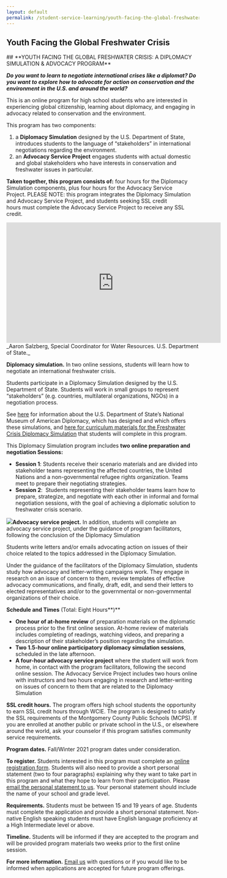 ```yaml
---
layout: default
permalink: /student-service-learning/youth-facing-the-global-freshwater-crisis
---
```

<section class="wide">
    <h1>Youth Facing the Global Freshwater Crisis</h1>
</section>
## **YOUTH FACING THE GLOBAL FRESHWATER CRISIS: A DIPLOMACY SIMULATION & ADVOCACY PROGRAM**

**_Do you want to learn to negotiate international crises like a diplomat? Do you want to explore how to advocate for action on conservation and the environment in the U.S. and around the world?_**

This is an online program for high school students who are interested in experiencing global citizenship, learning about diplomacy, and engaging in advocacy related to conservation and the environment.

This program has two components:
1) a **Diplomacy Simulation** designed by the U.S. Department of State, introduces students to the language of “stakeholders” in international negotiations regarding the environment.
2) an **Advocacy Service Project** engages students with actual domestic and global stakeholders who have interests in conservation and freshwater issues in particular.

**Taken together, this program consists of:** four hours for the Diplomacy Simulation components, plus four hours for the Advocacy Service Project. PLEASE NOTE: this program integrates the Diplomacy Simulation and Advocacy Service Project, and students seeking SSL credit hours must complete the Advocacy Service Project to receive any SSL credit.

<iframe width="560" height="315" src="https://www.youtube.com/embed/elCEbIbvEjc" title="YouTube video player" frameborder="0" allow="accelerometer; autoplay; clipboard-write; encrypted-media; gyroscope; picture-in-picture" allowfullscreen></iframe>
_Aaron Salzberg, Special Coordinator for Water Resources. U.S. Department of State._

**Diplomacy simulation.** In two online sessions, students will learn how to negotiate an international freshwater crisis.

Students participate in a Diplomacy Simulation designed by the U.S. Department of State. Students will work in small groups to represent “stakeholders” (e.g. countries, multilateral organizations, NGOs) in a negotiation process.

See [here](https://diplomacy.state.gov/) for information about the U.S. Department of State’s National Museum of American Diplomacy, which has designed and which offers these simulations, and [here for curriculum materials for the Freshwater Crisis Diplomacy Simulation](https://diplomacy.state.gov/discover-diplomacy/about/class-materials/freshwater/) that students will complete in this program.

This Diplomacy Simulation program includes **two online preparation and negotiation Sessions:**
-   **Session 1**: Students receive their scenario materials and are divided into stakeholder teams representing the affected countries, the United Nations and a non-governmental refugee rights organization. Teams meet to prepare their negotiating strategies.
-   **Session 2**:  Students representing their stakeholder teams learn how to prepare, strategize, and negotiate with each other in informal and formal negotiation sessions, with the goal of achieving a diplomatic solution to freshwater crisis scenario.

**[![](https://washingtoncie.org/wp-content/uploads/2020/12/image6.jpg)](https://washingtoncie.org/wp-content/uploads/2020/12/image6.jpg)Advocacy service project.** In addition, students will complete an advocacy service project, under the guidance of program facilitators, following the conclusion of the Diplomacy Simulation

Students write letters and/or emails advocating action on issues of their choice related to the topics addressed in the Diplomacy Simulation.

Under the guidance of the facilitators of the Diplomacy Simulation, students study how advocacy and letter-writing campaigns work. They engage in research on an issue of concern to them, review templates of effective advocacy communications, and finally, draft, edit, and send their letters to elected representatives and/or to the governmental or non-governmental organizations of their choice.

**Schedule and Times** (Total: Eight Hours**)**
-   **One hour of at-home review** of preparation materials on the diplomatic process prior to the first online session. At-home review of materials includes completing of readings, watching videos, and preparing a description of their stakeholder’s position regarding the simulation.
-   **Two 1.5-hour online participatory diplomacy simulation sessions**, scheduled in the late afternoon.
-   **A four-hour advocacy service project** where the student will work from home, in contact with the program facilitators, following the second online session. The Advocacy Service Project includes two hours online with instructors and two hours engaging in research and letter-writing on issues of concern to them that are related to the Diplomacy Simulation

**SSL credit hours.** The program offers high school students the opportunity to earn SSL credit hours through WCIE. The program is designed to satisfy the SSL requirements of the Montgomery County Public Schools (MCPS). If you are enrolled at another public or private school in the U.S., or elsewhere around the world, ask your counselor if this program satisfies community service requirements.

**Program dates.** Fall/Winter 2021 program dates under consideration.

**To register.** Students interested in this program must complete an [online registration form](https://englishnoww.wufoo.com/forms/english-now-registration-form/). Students will also need to provide a short personal statement (two to four paragraphs) explaining why they want to take part in this program and what they hope to learn from their participation. Please [email the personal statement to us](mailto:communityservice@washingtoncie.org). Your personal statement should include the name of your school and grade level.

**Requirements.** Students must be between 15 and 19 years of age. Students must complete the application and provide a short personal statement. Non-native English speaking students must have English language proficiency at a High Intermediate level or above.

**Timeline.** Students will be informed if they are accepted to the program and will be provided program materials two weeks prior to the first online session.

**For more information.** [Email us](mailto:communityservice@washingtoncie.org) with questions or if you would like to be informed when applications are accepted for future program offerings.
